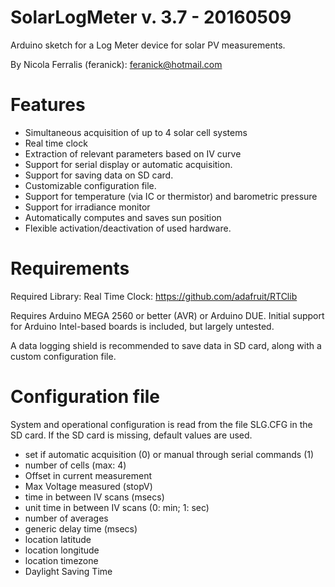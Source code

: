 SolarLogMeter v. 3.7 - 20160509
===============================

Arduino sketch for a Log Meter device for solar PV measurements.

By Nicola Ferralis (feranick): feranick@hotmail.com

Features
========

- Simultaneous acquisition of up to 4 solar cell systems  
- Real time clock
- Extraction of relevant parameters based on IV curve
- Support for serial display or automatic acquisition.
- Support for saving data on SD card.
- Customizable configuration file.
- Support for temperature (via IC or thermistor) and barometric pressure
- Support for irradiance monitor
- Automatically computes and saves sun position
- Flexible activation/deactivation of used hardware.

Requirements
============
Required Library: Real Time Clock:
https://github.com/adafruit/RTClib

Requires Arduino MEGA 2560 or better (AVR) or Arduino DUE.
Initial support for Arduino Intel-based boards is included, but largely untested.

A data logging shield is recommended to save data in SD card, along with a custom configuration file.


Configuration file
===================

System and operational configuration is read from the file SLG.CFG in the SD card. If the SD card is missing, default values are used.

- set if automatic acquisition (0) or manual through serial commands (1)
- number of cells (max: 4)
- Offset in current measurement
- Max Voltage measured (stopV)
- time in between IV scans (msecs)
- unit time in between IV scans (0: min; 1: sec)
- number of averages
- generic delay time (msecs)
- location latitude
- location longitude
- location timezone
- Daylight Saving Time


